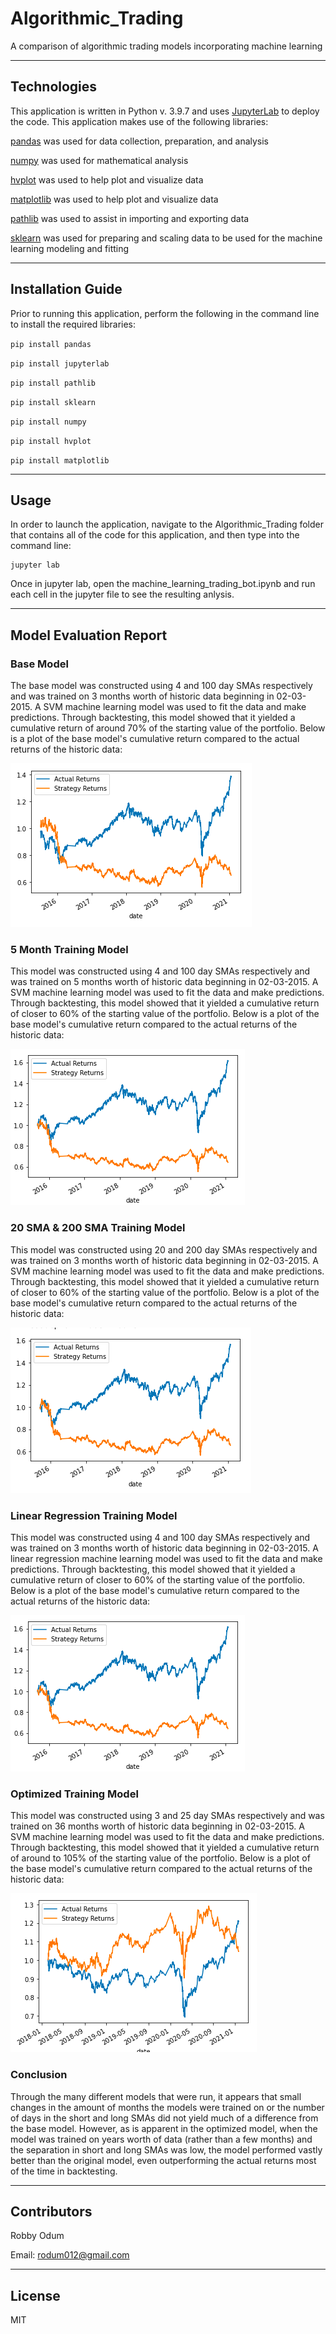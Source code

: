 # Algorithmic_Trading
A comparison of algorithmic trading models incorporating machine learning

---

## Technologies

This application is written in Python v. 3.9.7 and uses [JupyterLab](https://jupyter.org/) to deploy the code. This application makes use of
 the following libraries:


[pandas](https://pandas.pydata.org/docs/) was used for data collection, preparation, and analysis

[numpy](https://numpy.org/doc/) was used for mathematical analysis

[hvplot](https://hvplot.holoviz.org/) was used to help plot and visualize data

[matplotlib](https://matplotlib.org/) was used to help plot and visualize data

[pathlib](https://docs.python.org/3/library/pathlib.html) was used to assist in importing and exporting data

[sklearn](https://scikit-learn.org/stable/) was used for preparing and scaling data to be used for the machine learning modeling and fitting


---

## Installation Guide

Prior to running this application, perform the following in the command line to install the required libraries:

`pip install pandas`

`pip install jupyterlab`

`pip install pathlib`

`pip install sklearn`

`pip install numpy`

`pip install hvplot`

`pip install matplotlib`


---

## Usage

In order to launch the application, navigate to the Algorithmic_Trading folder that contains all of the code for this application, and then type into the command line:

```
jupyter lab
```

Once in jupyter lab, open the machine_learning_trading_bot.ipynb and run each cell in the jupyter file to see the resulting anlysis.

---

## Model Evaluation Report

### Base Model
The base model was constructed using 4 and 100 day SMAs respectively and was trained on 3 months worth of historic data beginning in 02-03-2015. A SVM machine learning model was used to fit the data and make predictions. Through backtesting, this model showed that it yielded a cumulative return of around 70% of the starting value of the portfolio. Below is a plot of the base model's cumulative return compared to the actual returns of the historic data:

![Output](Images/Model_Base.png)

### 5 Month Training Model
This model was constructed using 4 and 100 day SMAs respectively and was trained on 5 months worth of historic data beginning in 02-03-2015. A SVM machine learning model was used to fit the data and make predictions. Through backtesting, this model showed that it yielded a cumulative return of closer to 60% of the starting value of the portfolio. Below is a plot of the base model's cumulative return compared to the actual returns of the historic data:

![Output](Images/5_Month_Model.png)

### 20 SMA & 200 SMA Training Model
This model was constructed using 20 and 200 day SMAs respectively and was trained on 3 months worth of historic data beginning in 02-03-2015. A SVM machine learning model was used to fit the data and make predictions. Through backtesting, this model showed that it yielded a cumulative return of closer to 60% of the starting value of the portfolio. Below is a plot of the base model's cumulative return compared to the actual returns of the historic data:

![Output](Images/20_200_SMA_Model.png)

### Linear Regression Training Model
This model was constructed using 4 and 100 day SMAs respectively and was trained on 3 months worth of historic data beginning in 02-03-2015. A linear regression machine learning model was used to fit the data and make predictions. Through backtesting, this model showed that it yielded a cumulative return of closer to 60% of the starting value of the portfolio. Below is a plot of the base model's cumulative return compared to the actual returns of the historic data:

![Output](Images/5_Month_Model.png)

### Optimized Training Model
This model was constructed using 3 and 25 day SMAs respectively and was trained on 36 months worth of historic data beginning in 02-03-2015. A SVM machine learning model was used to fit the data and make predictions. Through backtesting, this model showed that it yielded a cumulative return of around to 105% of the starting value of the portfolio. Below is a plot of the base model's cumulative return compared to the actual returns of the historic data:

![Output](Images/3_25_SMA_36M_Model.png)

### Conclusion

Through the many different models that were run, it appears that small changes in the amount of months the models were trained on or the number of days in the short and long SMAs did not yield much of a difference from the base model. However, as is apparent in the optimized model, when the model was trained on years worth of data (rather than a few months) and the separation in short and long SMAs was low, the model performed vastly better than the original model, even outperforming the actual returns most of the time in backtesting.

---

## Contributors

Robby Odum

Email: rodum012@gmail.com

---

## License

MIT